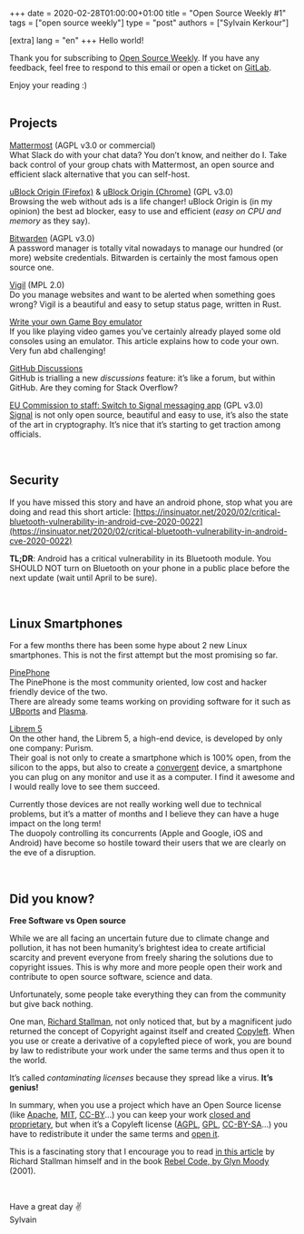 +++
date = 2020-02-28T01:00:00+01:00
title = "Open Source Weekly #1"
tags = ["open source weekly"]
type = "post"
authors = ["Sylvain Kerkour"]

[extra]
lang = "en"
+++
Hello world!

Thank you for subscribing to [Open Source Weekly](https://opensourceweekly.org/). If you have any
feedback, feel free to respond to this email or open a ticket on [GitLab](https://gitlab.com/bloom42/open_source_weekly/).

Enjoy your reading :)
<br /><br />

## Projects

[Mattermost](https://github.com/mattermost/mattermost-server) (AGPL v3.0 or commercial)<br />
What Slack do with your chat data? You don’t know, and neither do I. Take back control of your group
chats with Mattermost, an open source and efficient slack alternative that you can self-host.

[uBlock Origin (Firefox)](https://addons.mozilla.org/en-US/firefox/addon/ublock-origin)
& [uBlock Origin (Chrome)](https://chrome.google.com/webstore/detail/ublock-origin/cjpalhdlnbpafiamejdnhcphjbkeiagm?hl=en) (GPL v3.0)<br />
Browsing the web without ads is a life changer! uBlock Origin is (in my opinion) the best ad blocker,
easy to use and efficient (*easy on CPU and memory* as they say).


[Bitwarden](https://github.com/bitwarden) (AGPL v3.0)<br />
A password manager is totally vital nowadays to manage our hundred (or more) website credentials.
Bitwarden is certainly the most famous open source one.


[Vigil](https://github.com/valeriansaliou/vigil) (MPL 2.0)<br />
Do you manage websites and want to be alerted when something goes wrong? Vigil is a beautiful and
easy to setup status page, written in Rust.


[Write your own Game Boy emulator](https://cturt.github.io/cinoop.html)<br />
If you like playing video games you’ve certainly already played some old consoles using an emulator.
This article explains how to code your own. Very fun abd challenging!


[GitHub Discussions](https://github.com/zeit/next.js/discussions)<br />
GitHub is trialling a new *discussions* feature: it’s like a forum, but within GitHub. Are they coming
for Stack Overflow?


[EU Commission to staff: Switch to Signal messaging app](https://www.politico.eu/pro/eu-commission-to-staff-switch-to-signal-messaging-app/) (GPL v3.0)<br />
[Signal](https://signal.org) is not only open source, beautiful and easy to use, it’s also the state of the art in cryptography. It’s nice
that it’s starting to get traction among officials.

<br />

## Security

If you have missed this story and have an android phone, stop what you are doing and read this short
article: [https://insinuator.net/2020/02/critical-bluetooth-vulnerability-in-android-cve-2020-0022](https://insinuator.net/2020/02/critical-bluetooth-vulnerability-in-android-cve-2020-0022)

**TL;DR**: Android has a critical vulnerability in its Bluetooth module. You SHOULD NOT turn on
Bluetooth on your phone in a public place before the next update (wait until April to be sure).

<br />

## Linux Smartphones

For a few months there has been some hype about 2 new Linux smartphones. This is not the first attempt
but the most promising so far.

[PinePhone](https://en.wikipedia.org/wiki/PinePhone)<br />
The PinePhone is the most community oriented, low cost and hacker friendly device of the two.<br />
There are already some teams working on providing software for it such as [UBports](https://ubports.com/) and [Plasma](https://www.plasma-mobile.org/).



[Librem 5](https://en.wikipedia.org/wiki/Librem_5)<br />
On the other hand, the Librem 5, a high-end device, is developed by only one company: Purism. <br />
Their goal is not only to create a smartphone which is 100% open, from the silicon to the apps, but
also to create a [convergent](https://puri.sm/posts/converging-on-convergence-pureos-is-convergent-welcome-to-the-future/)
device, a smartphone you can plug on any monitor and use it as a computer. I find it awesome and
I would really love to see them succeed.

Currently those devices are not really working well due to technical problems, but it’s a matter of
months and I believe they can have a huge impact on the long term!<br />
The duopoly controlling its concurrents (Apple and Google, iOS and Android) have become so hostile
toward their users that we are clearly on the eve of a disruption.

<br />

## Did you know?

**Free Software vs Open source**

While we are all facing an uncertain future due to climate change and pollution, it has not been humanity’s
brightest idea to create artificial scarcity and prevent everyone from freely sharing the solutions
due to copyright issues. This is why more and more people open their work and contribute to open
source software, science and data.

Unfortunately, some people take everything they can from the community but give back nothing.

One man, [Richard Stallman](https://en.wikipedia.org/wiki/Richard_Stallman), not only noticed that,
but by a magnificent judo returned the concept of Copyright against itself and created
[Copyleft](https://en.wikipedia.org/wiki/Copyleft). When you use or create a derivative of a
copylefted piece of work, you are bound by law to redistribute your work under the same terms and thus open it to the world.

It’s called *contaminating licenses* because they spread like a virus. **It’s genius!**

In summary, when you use a project which have an Open Source license (like [Apache](https://en.wikipedia.org/wiki/Apache_License), [MIT](https://en.wikipedia.org/wiki/MIT_License), [CC-BY](https://en.wikipedia.org/wiki/Creative_Commons_license#Types_of_licenses)...) you can keep your work [closed and proprietary](https://en.wikipedia.org/wiki/Proprietary_software), but when it’s a Copyleft license ([AGPL](https://en.wikipedia.org/wiki/GNU_Affero_General_Public_License), [GPL](https://en.wikipedia.org/wiki/GNU_General_Public_License), [CC-BY-SA](https://en.wikipedia.org/wiki/Creative_Commons_license#Types_of_licenses)…) you have to redistribute
it under the same terms and [open it](https://en.wikipedia.org/wiki/Free_software).

This is a fascinating story that I encourage you to read [in this article](https://www.gnu.org/philosophy/free-sw.html)
by Richard Stallman himself and in the book [Rebel Code, by Glyn Moody](https://en.wikipedia.org/wiki/Rebel_Code) (2001).

<br />

Have a great day ✌️<br />
Sylvain
